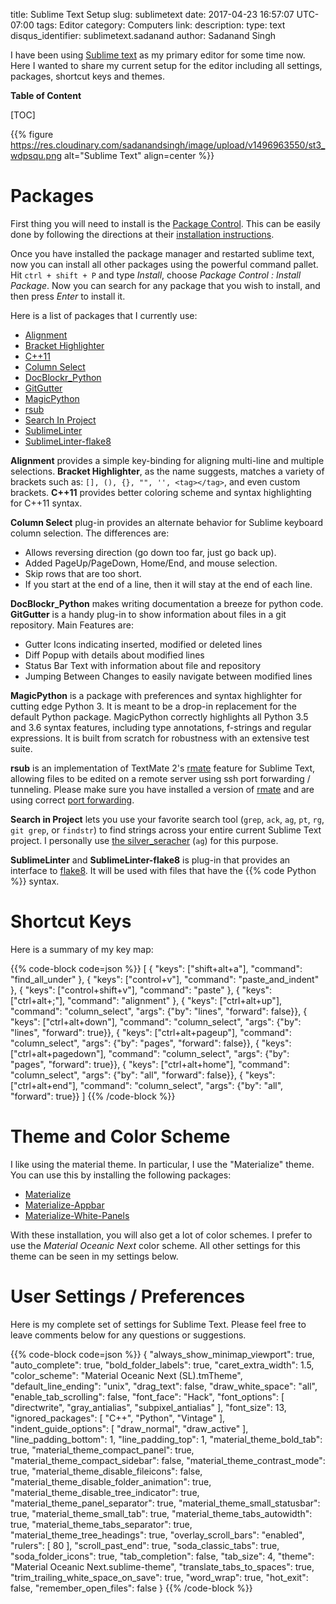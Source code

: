 title: Sublime Text Setup
slug: sublimetext
date: 2017-04-23 16:57:07 UTC-07:00
tags: Editor
category: Computers
link:
description:
type: text
disqus_identifier: sublimetext.sadanand
author: Sadanand Singh

I have been using [Sublime text](https://www.sublimetext.com/) as my
primary editor for some time now. Here I wanted to share my current
setup for the editor including all settings, packages, shortcut keys and
themes.

<!--more-->

**Table of Content**

[TOC]

{{% figure https://res.cloudinary.com/sadanandsingh/image/upload/v1496963550/st3_wdpsqu.png alt="Sublime Text" align=center %}}

Packages
========

First thing you will need to install is the [Package
Control](https://packagecontrol.io). This can be easily done by
following the directions at their [installation instructions](https://packagecontrol.io/installation).

Once you have installed the package manager and restarted sublime text,
now you can install all other packages using the powerful command
pallet. Hit `ctrl + shift + P` and type *Install*, choose *Package
Control : Install Package*. Now you can search for any package that you
wish to install, and then press *Enter* to install it.

Here is a list of packages that I currently use:

-   [Alignment](https://github.com/wbond/sublime_alignment)
-   [Bracket
    Highlighter](https://github.com/facelessuser/BracketHighlighter)
-   [C++11](https://github.com/noct/sublime-cpp11)
-   [Column Select](https://github.com/ehuss/Sublime-Column-Select)
-   [DocBlockr\_Python](https://github.com/adambullmer/sublime_docblockr_python)
-   [GitGutter](https://github.com/jisaacks/GitGutter)
-   [MagicPython](https://github.com/MagicStack/MagicPython)
-   [rsub](https://github.com/henrikpersson/rsub)
-   [Search In
    Project](https://github.com/leonid-shevtsov/SearchInProject_SublimeText)
-   [SublimeLinter](https://github.com/SublimeLinter/SublimeLinter3)
-   [SublimeLinter-flake8](https://github.com/SublimeLinter/SublimeLinter-flake8)

**Alignment** provides a simple key-binding for aligning multi-line and
multiple selections. **Bracket Highlighter**, as the name suggests,
matches a variety of brackets such as: `[], (), {}, "", '', <tag></tag>`,
and even custom brackets. **C++11** provides
better coloring scheme and syntax highlighting for C++11 syntax.

**Column Select** plug-in provides an alternate behavior for Sublime
keyboard column selection. The differences are:

-   Allows reversing direction (go down too far, just go back up).
-   Added PageUp/PageDown, Home/End, and mouse selection.
-   Skip rows that are too short.
-   If you start at the end of a line, then it will stay at the end of
    each line.

**DocBlockr_Python** makes writing documentation a breeze for python
code. **GitGutter** is a handy plug-in to show information about files
in a git repository. Main Features are:

-   Gutter Icons indicating inserted, modified or deleted lines
-   Diff Popup with details about modified lines
-   Status Bar Text with information about file and repository
-   Jumping Between Changes to easily navigate between modified lines

**MagicPython** is a package with preferences and syntax highlighter for
cutting edge Python 3. It is meant to be a drop-in replacement for the
default Python package. MagicPython correctly highlights all Python 3.5
and 3.6 syntax features, including type annotations, f-strings and
regular expressions. It is built from scratch for robustness with an
extensive test suite.

**rsub** is an implementation of TextMate 2's [rmate] feature for
Sublime Text, allowing files to be edited on a remote server using ssh
port forwarding / tunneling. Please make sure you have installed a
version of [rmate] and are using
correct [port forwarding](https://atom.io/packages/remote-atom).

[rmate]: https://github.com/aurora/rmate

**Search in Project** lets you use your favorite search tool (`grep`, `ack`,
`ag`, `pt`, `rg`, `git grep`, or `findstr`) to find strings across your entire
current Sublime Text project. I personally use [the
silver_seracher](https://geoff.greer.fm/ag/) (`ag`) for this purpose.

**SublimeLinter** and **SublimeLinter-flake8** is plug-in that provides
an interface to [flake8](http://flake8.pycqa.org/en/latest/). It will be
used with files that have the {{% code Python %}} syntax.

Shortcut Keys
=============

Here is a summary of my key map:

{{% code-block code=json %}}
[
    { "keys": ["shift+alt+a"], "command": "find_all_under" },
    { "keys": ["control+v"], "command": "paste_and_indent" },
    { "keys": ["control+shift+v"], "command": "paste" },
    { "keys": ["ctrl+alt+;"], "command": "alignment" },
    { "keys": ["ctrl+alt+up"], "command": "column_select", "args": {"by": "lines", "forward": false}},
    { "keys": ["ctrl+alt+down"], "command": "column_select", "args": {"by": "lines", "forward": true}},
    { "keys": ["ctrl+alt+pageup"], "command": "column_select", "args": {"by": "pages", "forward": false}},
    { "keys": ["ctrl+alt+pagedown"], "command": "column_select", "args": {"by": "pages", "forward": true}},
    { "keys": ["ctrl+alt+home"], "command": "column_select", "args": {"by": "all", "forward": false}},
    { "keys": ["ctrl+alt+end"], "command": "column_select", "args": {"by": "all", "forward": true}}
]
{{% /code-block %}}

Theme and Color Scheme
======================

I like using the material theme. In particular, I use the "Materialize"
theme. You can use this by installing the following packages:

-   [Materialize](https://github.com/saadq/Materialize)
-   [Materialize-Appbar](https://github.com/saadq/Materialize-Appbar)
-   [Materialize-White-Panels](https://github.com/saadq/Materialize-White-Panels)

With these installation, you will also get a lot of color schemes. I
prefer to use the *Material Oceanic Next* color scheme. All other
settings for this theme can be seen in my settings below.

User Settings / Preferences
===========================

Here is my complete set of settings for Sublime Text. Please feel free
to leave comments below for any questions or suggestions.

{{% code-block code=json %}}
{
    "always_show_minimap_viewport": true,
    "auto_complete": true,
    "bold_folder_labels": true,
    "caret_extra_width": 1.5,
    "color_scheme": "Material Oceanic Next (SL).tmTheme",
    "default_line_ending": "unix",
    "drag_text": false,
    "draw_white_space": "all",
    "enable_tab_scrolling": false,
    "font_face": "Hack",
    "font_options":
    [
        "directwrite",
        "gray_antialias",
        "subpixel_antialias"
    ],
    "font_size": 13,
    "ignored_packages":
    [
        "C++",
        "Python",
        "Vintage"
    ],
    "indent_guide_options":
    [
        "draw_normal",
        "draw_active"
    ],
    "line_padding_bottom": 1,
    "line_padding_top": 1,
    "material_theme_bold_tab": true,
    "material_theme_compact_panel": true,
    "material_theme_compact_sidebar": false,
    "material_theme_contrast_mode": true,
    "material_theme_disable_fileicons": false,
    "material_theme_disable_folder_animation": true,
    "material_theme_disable_tree_indicator": true,
    "material_theme_panel_separator": true,
    "material_theme_small_statusbar": true,
    "material_theme_small_tab": true,
    "material_theme_tabs_autowidth": true,
    "material_theme_tabs_separator": true,
    "material_theme_tree_headings": true,
    "overlay_scroll_bars": "enabled",
    "rulers":
    [
        80
    ],
    "scroll_past_end": true,
    "soda_classic_tabs": true,
    "soda_folder_icons": true,
    "tab_completion": false,
    "tab_size": 4,
    "theme": "Material Oceanic Next.sublime-theme",
    "translate_tabs_to_spaces": true,
    "trim_trailing_white_space_on_save": true,
    "word_wrap": true,
    "hot_exit": false,
    "remember_open_files": false
}
{{% /code-block %}}
